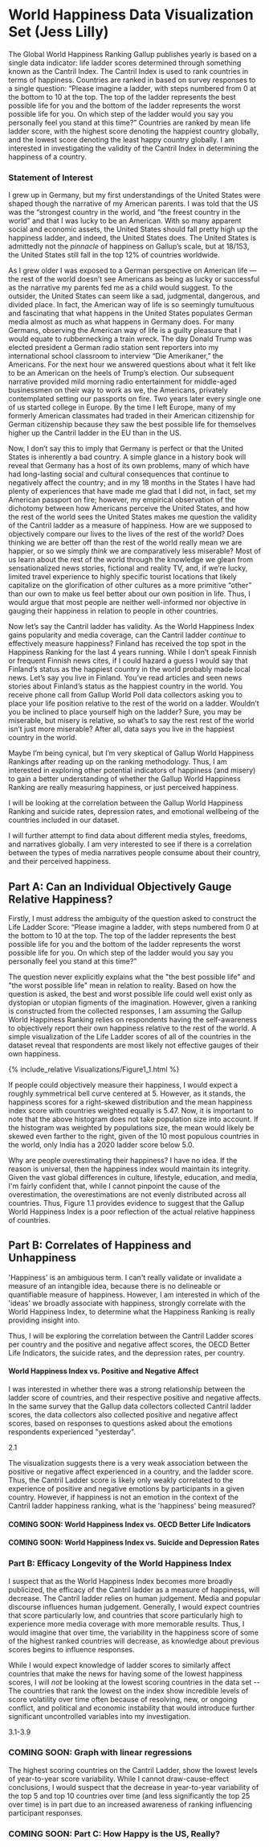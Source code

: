 # World Happiness Data Visualization Set (Jess Lilly)

The Global World Happiness Ranking Gallup publishes yearly is based on a single data indicator: life ladder scores determined through something known as the Cantril Index. The Cantril Index is used to rank countries in terms of happiness. Countries are ranked in based on survey responses to a single question: “Please imagine a ladder, with steps numbered from 0 at the bottom to 10 at the top. The top of the ladder represents the best possible life for you and the bottom of the ladder represents the worst possible life for you. On which step of the ladder would you say you personally feel you stand at this time?” Countries are ranked by mean life ladder score, with the highest score denoting the happiest country globally, and the lowest score denoting the least happy country globally. I am interested in investigating the validity of the Cantril Index in determining the happiness of a country.

### Statement of Interest

I grew up in Germany, but my first understandings of the United States were shaped though the narrative of my American parents. I was told that the US was the “strongest country in the world, and “the freest country in the world” and that I was lucky to be an American. With so many apparent social and economic assets, the United States should fall pretty high up the happiness ladder, and indeed, the United States does. The United States is admittedly not the _pinnacle_ of happiness on Gallup’s scale, but at 18/153, the United States still fall in the top 12% of countries worldwide.

As I grew older I was exposed to a German perspective on American life — the rest of the world doesn’t see Americans as being as lucky or successful as the narrative my parents fed me as a child would suggest. To the outsider, the United States can seem like a sad, judgmental, dangerous, and divided place. In fact, the American way of life is so seemingly tumultuous and fascinating that what happens in the United States populates German media almost as much as what happens in Germany does. For many Germans, observing the American way of life is a guilty pleasure that I would equate to rubbernecking a train wreck. The day Donald Trump was elected president a German radio station sent reporters into my international school classroom to interview “Die Amerikaner,” the Americans.  For the next hour we answered questions about what it felt like to be an American on the heels of Trump’s election. Our subsequent narrative provided mild morning radio entertainment for middle-aged businessmen on their way to work as we, the Americans, privately contemplated setting our passports on fire. Two years later every single one of us started college in Europe. By the time I left Europe, many of my formerly American classmates had traded in their American citizenship for German citizenship because they saw the best possible life for themselves higher up the Cantril ladder in the EU than in the US.

Now, I don’t say this to imply that Germany is perfect or that the United States is inherently a bad country. A simple glance in a history book will reveal that Germany has a host of its own problems, many of which have had long-lasting social and cultural consequences that continue to negatively affect the country; and in my 18 months in the States I have had plenty of experiences that have made me glad that I did not, in fact, set my American passport on fire; however, my  empirical observation of the dichotomy between how Americans perceive the United States, and how the rest of the world sees the United States makes me question the validity of the Cantril ladder as a measure of happiness. How are we supposed to objectively compare our lives to the lives of the rest of the world? Does thinking we are better off than the rest of the world really mean we are happier, or so we simply _think_ we are comparatively less miserable? Most of us learn about the rest of the world through the knowledge we glean from sensationalized news stories, fictional and reality TV, and, if we’re lucky, limited travel experience to highly specific tourist locations that likely capitalize on the glorification of other cultures as a more primitive “other” than our own to make us feel better about our own position in life. Thus, I would argue that most people are neither well-informed nor objective in gauging their happiness in relation to people in other countries.

Now let’s say the Cantril ladder has validity. As the World Happiness Index gains popularity and media coverage, can the Cantril ladder _continue_ to effectively measure happiness? Finland has received the top spot in the Happiness Ranking for the last 4 years running. While I don’t speak Finnish or frequent Finnish news cites, if I could hazard a guess I would say that Finland’s status as the happiest country in the world probably made local news. Let’s say you live in Finland. You’ve read articles and seen news stories about Finland’s status as the happiest country in the world. You receive phone call from Gallup World Poll data collectors asking you to place your life position relative to the rest of the world on a ladder. Wouldn’t you be inclined to place yourself high on the ladder? Sure, you may be miserable, but misery is relative, so what’s to say the rest rest of the world isn’t just more miserable? After all, data says you live in the happiest country in the world.

Maybe I’m being cynical, but I’m very skeptical of Gallup World Happiness Rankings after reading up on the ranking methodology. Thus, I am interested in exploring other potential indicators of happiness (and misery) to gain a better understanding of whether the Gallup World Happiness Ranking are really measuring happiness, or just perceived happiness.

I will be looking at the correlation between the Gallup World Happiness Ranking and suicide rates, depression rates, and emotional wellbeing of the countries included in our dataset.

I will further attempt to find data about different media styles, freedoms, and narratives globally. I am very interested to see if there is a correlation between the types of media narratives people consume about their country, and their perceived happiness.



## Part A: Can an Individual Objectively Gauge Relative Happiness?

Firstly, I must address the ambiguity of the question asked to construct the Life Ladder Score: “Please imagine a ladder, with steps numbered from 0 at the bottom to 10 at the top. The top of the ladder represents the best possible life for you and the bottom of the ladder represents the worst possible life for you. On which step of the ladder would you say you personally feel you stand at this time?”

The question never explicitly explains what the "the best possible life" and "the worst possible life" mean in relation to reality. Based on how the question is asked, the best and worst possible life could well exist only as dystopian or utopian figments of the imagination. However, given a ranking is constructed from the collected responses, I am assuming the Gallup World Happiness Ranking relies on respondents having the self-awareness to objectively report their own happiness relative to the rest of the world. A simple visualization of the Life Ladder scores of all of the countries in the dataset reveal that respondents are most likely not effective gauges of their own happiness. 

{% include_relative Visualizations/Figure1_1.html %}

If people could objectively measure their happiness, I would expect a roughly symmetrical bell curve centered at 5. However, as it stands, the happiness scores for a right-skewed distribution and  the mean happiness index score with countries weighted equally is 5.47. Now, it is important to note that the above histogram does not take population size into account. If the histogram was weighted by populations size, the mean would likely be skewed even farther to the right, given of the 10 most populous countries in the world, only India has a 2020 ladder score below 5.0.

Why are people overestimating their happiness? I have no idea. If the reason is universal, then the happiness index would maintain its integrity. Given the vast global differences in culture, lifestyle, education, and media, I'm fairly confident that, while I cannot pinpoint the cause of the overestimation, the overestimations are not evenly distributed across all countries. Thus, Figure 1.1 provides evidence to suggest that the Gallup World Happiness Index is a poor reflection of the actual relative happiness of countries.


## Part B: Correlates of Happiness and Unhappiness

'Happiness' is an ambiguous term. I can't really validate or invalidate a measure of an intangible idea, because there is no delineable or quantifiable measure of happiness. However, I am interested in which of the 'ideas' we broadly associate with happiness, strongly correlate with the World Happiness Index, to determine what the Happiness Ranking is really providing insight into.

Thus, I will be exploring the correlation between the Cantril Ladder scores per country and the positive and negative affect scores, the OECD Better Life Indicators, the suicide rates, and the depression rates, per country.

#### World Happiness Index vs. Positive and Negative Affect

I was interested in whether there was a strong relationship between the ladder score of countries, and their respective positive and negative affects. In the same survey that the Gallup data collectors collected Cantril ladder scores, the data collectors also collected positive and negative affect scores, based on responses to questions asked about the emotions respondents experienced "yesterday". 

2.1

The visualization suggests there is a very weak association between the positive or negative affect experienced in a country, and the ladder score. Thus, the Cantril Ladder score is likely only weakly correlated to the experience of positive and negative emotions by participants in a given country. However, if happiness is not an emotion in the context of the Cantril ladder happiness ranking, what is the 'happiness' being measured?

#### COMING SOON: World Happiness Index vs. OECD Better Life Indicators

#### COMING SOON: World Happiness Index vs. Suicide and Depression Rates

### Part B: Efficacy Longevity of the World Happiness Index

I suspect that as the World Happiness Index becomes more broadly publicized, the efficacy of the Cantril ladder as a measure of happiness, will decrease. The Cantril ladder relies on human judgement. Media and popular discourse influences human judgement. Generally, I would expect countries that score particularly low, and countries that score particularly high to experience more media coverage with more memorable results. Thus, I would imagine that over time, the variability in the happiness score of some of the highest ranked countries will decrease, as knowledge about previous scores begins to influence responses. 

While I would expect knowledge of ladder scores to similarly affect countries that make the news for having some of the lowest happiness scores, I will _not_ be looking at the lowest scoring countries in the data set -- The countries that rank the lowest on the index show incredible levels of score volatility over time often because of resolving, new, or ongoing conflict, and political and economic instability that would introduce further significant uncontrolled variables into my investigation.

3.1-3.9


### COMING SOON: Graph with linear regressions

The highest scoring countries on the Cantril Ladder, show the lowest levels of year-to-year score variability. While I cannot draw-cause-effect conclusions, I would suspect that the decrease in year-to-year variability of the top 5 and top 10 countries over time (and less significantly the top 25 over time) is in part due to an increased awareness of ranking influencing participant responses.

### COMING SOON: Part C: How Happy is the US, Really?


